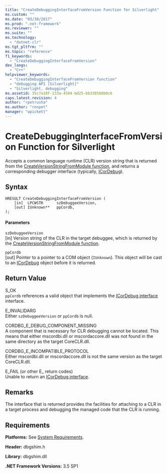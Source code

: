 ```yaml
---
title: "CreateDebuggingInterfaceFromVersion Function for Silverlight"
ms.custom: ""
ms.date: "03/30/2017"
ms.prod: ".net-framework"
ms.reviewer: ""
ms.suite: ""
ms.technology: 
  - "dotnet-clr"
ms.tgt_pltfrm: ""
ms.topic: "reference"
f1_keywords: 
  - "CreateDebuggingInterfaceFromVersion"
dev_langs: 
  - "C++"
helpviewer_keywords: 
  - "CreateDebuggingInterfaceFromVersion function"
  - "debugging API [Silverlight]"
  - "Silverlight, debugging"
ms.assetid: 35c7a18f-133a-4584-bd25-bb338568b0c6
caps.latest.revision: 4
author: "rpetrusha"
ms.author: "ronpet"
manager: "wpickett"
---
```

# CreateDebuggingInterfaceFromVersion Function for Silverlight
Accepts a common language runtime (CLR) version string that is returned from the [CreateVersionStringFromModule function](../../../../docs/framework/unmanaged-api/debugging/createversionstringfrommodule-function.md), and returns a corresponding debugger interface (typically, [ICorDebug](../../../../docs/framework/unmanaged-api/debugging/icordebug-interface.md)).  
  
## Syntax  
  
```  
HRESULT CreateDebuggingInterfaceFromVersion (  
    [in]  LPCWSTR      szDebuggeeVersion,  
    [out] IUnknown**   ppCordb,  
);  
```  
  
#### Parameters  
 `szDebuggeeVersion`  
 [in] Version string of the CLR in the target debuggee, which is returned by the [CreateVersionStringFromModule function](../../../../docs/framework/unmanaged-api/debugging/createversionstringfrommodule-function.md).  
  
 `ppCordb`  
 [out] Pointer to a pointer to a COM object (`IUnknown`). This object will be cast to an [ICorDebug](../../../../docs/framework/unmanaged-api/debugging/icordebug-interface.md) object before it is returned.  
  
## Return Value  
 S_OK  
 `ppCordb` references a valid object that implements the [ICorDebug interface](../../../../docs/framework/unmanaged-api/debugging/icordebug-interface.md) interface.  
  
 E_INVALIDARG  
 Either `szDebuggeeVersion` or `ppCordb` is null.  
  
 CORDBG_E_DEBUG_COMPONENT_MISSING  
 A component that is necessary for CLR debugging cannot be located. This means that either mscordbi.dll or mscordaccore.dll was not found in the same directory as the target CoreCLR.dll.  
  
 CORDBG_E_INCOMPATIBLE_PROTOCOL  
 Either mscordbi.dll or mscordaccore.dll is not the same version as the target CoreCLR.dll.  
  
 E_FAIL (or other E_ return codes)  
 Unable to return an [ICorDebug interface](../../../../docs/framework/unmanaged-api/debugging/icordebug-interface.md).  
  
## Remarks  
 The interface that is returned provides the facilities for attaching to a CLR in a target process and debugging the managed code that the CLR is running.  
  
## Requirements  
 **Platforms:** See [System Requirements](../../../../docs/framework/get-started/system-requirements.md).  
  
 **Header:** dbgshim.h  
  
 **Library:** dbgshim.dll  
  
 **.NET Framework Versions:** 3.5 SP1
